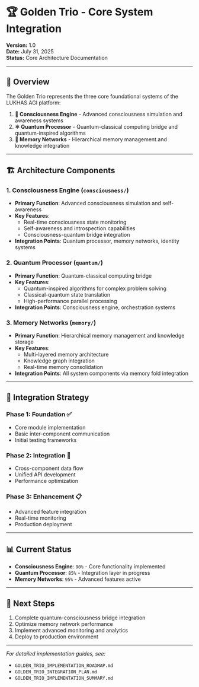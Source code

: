 # 🏆 Golden Trio - Core System Integration

**Version:** 1.0  
**Date:** July 31, 2025  
**Status:** Core Architecture Documentation

---

## 🎯 **Overview**

The Golden Trio represents the three core foundational systems of the LUKHAS AGI platform:

1. **🧠 Consciousness Engine** - Advanced consciousness simulation and awareness systems
2. **⚛️ Quantum Processor** - Quantum-classical computing bridge and quantum-inspired algorithms  
3. **🧬 Memory Networks** - Hierarchical memory management and knowledge integration

---

## 🏗️ **Architecture Components**

### **1. Consciousness Engine (`consciousness/`)**
- **Primary Function**: Advanced consciousness simulation and self-awareness
- **Key Features**: 
  - Real-time consciousness state monitoring
  - Self-awareness and introspection capabilities
  - Consciousness-quantum bridge integration
- **Integration Points**: Quantum processor, memory networks, identity systems

### **2. Quantum Processor (`quantum/`)**
- **Primary Function**: Quantum-classical computing bridge
- **Key Features**:
  - Quantum-inspired algorithms for complex problem solving
  - Classical-quantum state translation
  - High-performance parallel processing
- **Integration Points**: Consciousness engine, orchestration systems

### **3. Memory Networks (`memory/`)**
- **Primary Function**: Hierarchical memory management and knowledge storage
- **Key Features**:
  - Multi-layered memory architecture
  - Knowledge graph integration
  - Real-time memory consolidation
- **Integration Points**: All system components via memory fold integration

---

## 🔗 **Integration Strategy**

### **Phase 1: Foundation** ✅
- Core module implementation
- Basic inter-component communication
- Initial testing frameworks

### **Phase 2: Integration** 🔄
- Cross-component data flow
- Unified API development
- Performance optimization

### **Phase 3: Enhancement** 📋
- Advanced feature integration
- Real-time monitoring
- Production deployment

---

## 📊 **Current Status**

- **Consciousness Engine**: `90%` - Core functionality implemented
- **Quantum Processor**: `85%` - Integration layer in progress  
- **Memory Networks**: `95%` - Advanced features active

---

## 🚀 **Next Steps**

1. Complete quantum-consciousness bridge integration
2. Optimize memory network performance
3. Implement advanced monitoring and analytics
4. Deploy to production environment

---

*For detailed implementation guides, see:*
- `GOLDEN_TRIO_IMPLEMENTATION_ROADMAP.md`
- `GOLDEN_TRIO_INTEGRATION_PLAN.md`
- `GOLDEN_TRIO_IMPLEMENTATION_SUMMARY.md`